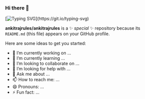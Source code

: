 ### Hi there 👋

[![Typing SVG](https://readme-typing-svg.demolab.com?font=Courier+Prime&weight=700&duration=4000&pause=150&color=00EFA7CC&background=0D0208&random=false&width=600&height=100&lines=Wake+Up%2C+Visitor...;My+Github+has+you.)](https://git.io/typing-svg)

**ankitrajrules/ankitrajrules** is a ✨ _special_ ✨ repository because its `README.md` (this file) appears on your GitHub profile.

Here are some ideas to get you started:

- 🔭 I’m currently working on ...
- 🌱 I’m currently learning ...
- 👯 I’m looking to collaborate on ...
- 🤔 I’m looking for help with ...
- 💬 Ask me about ...
- 📫 How to reach me: ...
- 😄 Pronouns: ...
- ⚡ Fun fact: ...

